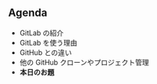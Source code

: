 <!-- .slide: data-background="#AEA79F" -->
## Agenda
* GitLab の紹介
* GitLab を使う理由
* GitHub との違い
* 他の GitHub クローンやプロジェクト管理
* **本日のお題**
